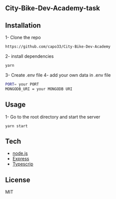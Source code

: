 ## City-Bike-Dev-Academy-task

## Installation

1- Clone the repo 
```bash
https://github.com/capo33/City-Bike-Dev-Academy
```
2- install dependencies 
```bash
yarn 
```
3- Create .env file
4- add your own data in .env file
```bash
PORT= your PORT
MONGODB_URI = your MONGODB URI
```

## Usage
1- Go to the root  directory and start the server
```
yarn start
```
 
## Tech
- [node.js] 
- [Express] 
- [Typescrip]

## License
MIT

  [markdown-it]: <https://github.com/markdown-it/markdown-it>
  [node.js]: <http://nodejs.org>
  [express]: <http://expressjs.com>
  [Typescrip]: <https://www.typescriptlang.org/>